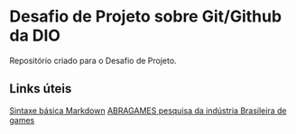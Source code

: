 # Desafio de Projeto sobre Git/Github da DIO
Repositório criado para o Desafio de Projeto.

## Links úteis
[Sintaxe básica Markdown](https://www.markdownguide.org/basic-syntax/)
[ABRAGAMES pesquisa da indústria Brasileira de games](https://www.abragames.org/pesquisa-da-industria-brasileira-de-games.html)
